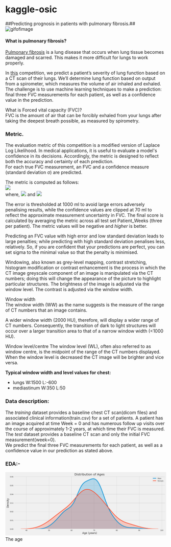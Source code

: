 # kaggle-osic
##Predicting prognosis in patients with pulmonary fibrosis.##     
![gifofimage](./imgs/sample.gif)
#### What is pulmonary fibrosis?  
[Pulmonary fibrosis](https://www.mayoclinic.org/diseases-conditions/pulmonary-fibrosis/symptoms-causes/syc-20353690) is a lung disease that occurs when lung tissue becomes damaged and scarred. This makes it more difficult for lungs to work properly.

In [this](https://www.kaggle.com/c/osic-pulmonary-fibrosis-progression) competition, we predict a patient’s severity of lung function based on a CT scan of their lungs. We’ll determine lung function based on output from a spirometer, which measures the volume of air inhaled and exhaled. The challenge is to use machine learning techniques to make a prediction: final three FVC measurements for each patient, as well as a confidence value in the prediction.   


What is Forced vital capacity (FVC)?    
FVC is the amount of air that can be forcibly exhaled from your lungs after taking the deepest breath possible, as measured by spirometry.  

### Metric.  
The evaluation metric of this competition is a modified version of Laplace Log Likelihood. In medical applications, it is useful to evaluate a model's confidence in its decisions. Accordingly, the metric is designed to reflect both the accuracy and certainty of each prediction.  
For each true FVC measurement, an FVC and a confidence measure (standard deviation σ) are predicted.   

The metric is computed as follows:  
  <img src="https://render.githubusercontent.com/render/math?math=metric = -\frac{\sqrt{2} \Delta}{\sigma_{clipped}} - \ln ( \sqrt{2} \sigma_{clipped} )">  
  where,
  <img src="https://render.githubusercontent.com/render/math?math=\sigma_{clipped} = max(\sigma, 70),"> and
  <img src="https://render.githubusercontent.com/render/math?math=\Delta = min (\Big|FVC_{true} - FVC_{predicted}\Big|, 1000 )">    
  
The error is thresholded at 1000 ml to avoid large errors adversely penalising results, while the confidence values are clipped at 70 ml to reflect the approximate measurement uncertainty in FVC. The final score is calculated by averaging the metric across all test set Patient_Weeks (three per patient).
The metric values will be negative and *higher* is better.   

Predicting an FVC value with high error and low standard deviation leads to large penalties; while predicting with high standard deviation penalises less, relatively. So, if you are confident that your predictions are perfect, you can set sigma to the minimal value so that the penalty is minimised.  

Windowing, also known as grey-level mapping, contrast stretching, histogram modification or contrast enhancement is the process in which the CT image greyscale component of an image is manipulated via the CT numbers; doing this will change the appearance of the picture to highlight particular structures. The brightness of the image is adjusted via the window level. The contrast is adjusted via the window width.

Window width  
The window width (WW) as the name suggests is the measure of the range of CT numbers that an image contains.

A wider window width (2000 HU), therefore, will display a wider range of CT numbers. Consequently, the transition of dark to light structures will occur over a larger transition area to that of a narrow window width (<1000 HU).  

Window level/centre
The window level (WL), often also referred to as window centre, is the midpoint of the range of the CT numbers displayed.
When the window level is decreased the CT image will be brighter and vice versa.  

**Typical window width and level values for chest:**  
- lungs W:1500 L:-600  
- mediastinum W:350 L:50    
### Data description:  
The *training* dataset provides a baseline chest CT scan(dicom files) and associated clinical information(train.csv) for a set of patients. A patient has an image acquired at time Week = 0 and has numerous follow up visits over the course of approximately 1-2 years, at which time their FVC is measured.    
The *test* dataset provides a baseline CT scan and only the initial FVC measurement(week=0).   
We predict the final three FVC measurements for each patient, as well as a confidence value in our prediction as stated above.
### EDA:-  
![age](./imgs/age_dist.png)  
The age 


  





